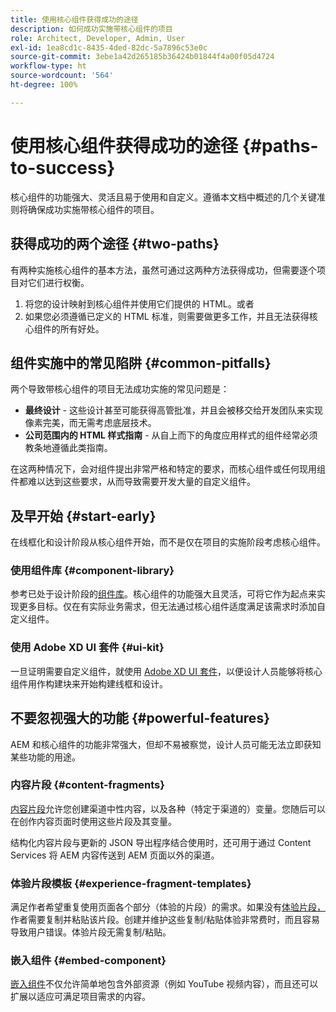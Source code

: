 ```yaml
---
title: 使用核心组件获得成功的途径
description: 如何成功实施带核心组件的项目
role: Architect, Developer, Admin, User
exl-id: 1ea8cd1c-8435-4ded-82dc-5a7896c53e0c
source-git-commit: 3ebe1a42d265185b36424b01844f4a00f05d4724
workflow-type: ht
source-wordcount: '564'
ht-degree: 100%

---
```


# 使用核心组件获得成功的途径 {#paths-to-success}

核心组件的功能强大、灵活且易于使用和自定义。遵循本文档中概述的几个关键准则将确保成功实施带核心组件的项目。

## 获得成功的两个途径 {#two-paths}

有两种实施核心组件的基本方法，虽然可通过这两种方法获得成功，但需要逐个项目对它们进行权衡。

1. 将您的设计映射到核心组件并使用它们提供的 HTML。或者
1. 如果您必须遵循已定义的 HTML 标准，则需要做更多工作，并且无法获得核心组件的所有好处。

## 组件实施中的常见陷阱 {#common-pitfalls}

两个导致带核心组件的项目无法成功实施的常见问题是：

* **最终设计** - 这些设计甚至可能获得高管批准，并且会被移交给开发团队来实现像素完美，而无需考虑底层技术。
* **公司范围内的 HTML 样式指南** - 从自上而下的角度应用样式的组件经常必须教条地遵循此类指南。

在这两种情况下，会对组件提出非常严格和特定的要求，而核心组件或任何现用组件都难以达到这些要求，从而导致需要开发大量的自定义组件。

## 及早开始 {#start-early}

在线框化和设计阶段从核心组件开始，而不是仅在项目的实施阶段考虑核心组件。

### 使用组件库 {#component-library}

参考已处于设计阶段的[组件库](https://adobe.com/go/aem_cmp_library_cn)。核心组件的功能强大且灵活，可将它作为起点来实现更多目标。仅在有实际业务需求，但无法通过核心组件适度满足该需求时添加自定义组件。

### 使用 Adobe XD UI 套件 {#ui-kit}

一旦证明需要自定义组件，就使用 [Adobe XD UI 套件](https://experienceleague.adobe.com/docs/experience-manager-learn/assets/AEM-CoreComponents-UI-Kit.xd)，以便设计人员能够将核心组件用作构建块来开始构建线框和设计。

## 不要忽视强大的功能 {#powerful-features}

AEM 和核心组件的功能非常强大，但却不易被察觉，设计人员可能无法立即获知某些功能的用途。

### 内容片段 {#content-fragments}

[内容片段](https://docs.adobe.com/content/help/en/experience-manager-cloud-service/sites/authoring/fundamentals/content-fragments.html)允许您创建渠道中性内容，以及各种（特定于渠道的）变量。您随后可以在创作内容页面时使用这些片段及其变量。

结构化内容片段与更新的 JSON 导出程序结合使用时，还可用于通过 Content Services 将 AEM 内容传送到 AEM 页面以外的渠道。

### 体验片段模板 {#experience-fragment-templates}

满足作者希望重复使用页面各个部分（体验的片段）的需求。如果没有[体验片段，](https://docs.adobe.com/content/help/en/experience-manager-cloud-service/sites/authoring/fundamentals/experience-fragments.html)作者需要复制并粘贴该片段。创建并维护这些复制/粘贴体验非常费时，而且容易导致用户错误。体验片段无需复制/粘贴。

### 嵌入组件 {#embed-component}

[嵌入组件](/help/components/embed.md)不仅允许简单地包含外部资源（例如 YouTube 视频内容），而且还可以扩展以适应可满足项目需求的内容。
